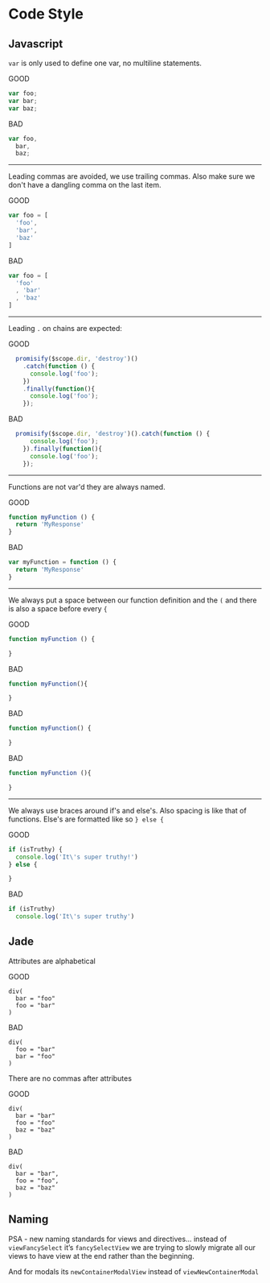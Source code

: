 Code Style
=============

## Javascript

`var` is only used to define one var, no multiline statements.

GOOD
```javascript
var foo;
var bar;
var baz;
```

BAD
```javascript
var foo,
  bar,
  baz;
```

---

Leading commas are avoided, we use trailing commas. Also make sure we don't have a dangling comma on the last item.

GOOD
```javascript
var foo = [
  'foo',
  'bar',
  'baz'
]
```

BAD
```javascript
var foo = [
  'foo'
  , 'bar'
  , 'baz'
]
```

---

Leading `.` on chains are expected:

GOOD
```javascript
  promisify($scope.dir, 'destroy')()
    .catch(function () {
      console.log('foo');
    })
    .finally(function(){
      console.log('foo');
    });
```

BAD
```javascript
  promisify($scope.dir, 'destroy')().catch(function () {
      console.log('foo');
    }).finally(function(){
      console.log('foo');
    });
```

---

Functions are not var'd they are always named.

GOOD
```javascript
function myFunction () {
  return 'MyResponse'
}
```

BAD
```javascript
var myFunction = function () {
  return 'MyResponse'
}
```

---

We always put a space between our function definition and the `(` and there is also a space before every `{`

GOOD
```javascript
function myFunction () {

}
```

BAD
```javascript
function myFunction(){

}
```

BAD
```javascript
function myFunction() {

}
```

BAD
```javascript
function myFunction (){

}
```

---

We always use braces around if's and else's. Also spacing is like that of functions.
Else's are formatted like so `} else {`

GOOD
```javascript
if (isTruthy) {
  console.log('It\'s super truthy!')
} else {

}
```

BAD
```javascript
if (isTruthy)
  console.log('It\'s super truthy')
```

## Jade

Attributes are alphabetical

GOOD
```
div(
  bar = "foo"
  foo = "bar"
)
```

BAD
```
div(
  foo = "bar"
  bar = "foo"
)
```

There are no commas after attributes

GOOD
```
div(
  bar = "bar"
  foo = "foo"
  baz = "baz"
)
```

BAD
```
div(
  bar = "bar",
  foo = "foo",
  baz = "baz"
)
```

## Naming
PSA - new naming standards for views and directives… instead of `viewFancySelect` it’s `fancySelectView` we are trying to slowly migrate all our views to have view at the end rather than the beginning.

And for modals its `newContainerModalView` instead of `viewNewContainerModal`

